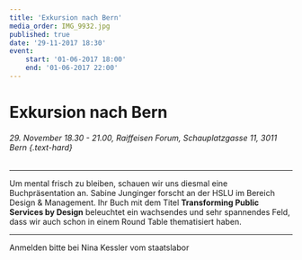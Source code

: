 ```yaml
---
title: 'Exkursion nach Bern'
media_order: IMG_9932.jpg
published: true
date: '29-11-2017 18:30'
event:
    start: '01-06-2017 18:00'
    end: '01-06-2017 22:00'
---
```


# Exkursion nach Bern

###### 29. November 18.30 - 21.00, Raiffeisen Forum, Schauplatzgasse 11, 3011 Bern {.text-hard}

---

Um mental frisch zu bleiben, schauen wir uns diesmal eine Buchpräsentation an. Sabine Junginger forscht an der HSLU im Bereich Design & Management. Ihr Buch mit dem Titel **Transforming Public Services by Design** beleuchtet ein wachsendes und sehr spannendes Feld, dass wir auch schon in einem Round Table thematisiert haben. 

---

Anmelden bitte bei Nina Kessler vom staatslabor